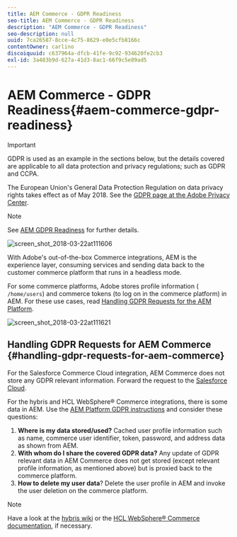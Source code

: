 ```yaml
---
title: AEM Commerce - GDPR Readiness
seo-title: AEM Commerce - GDPR Readiness
description: "AEM Commerce - GDPR Readiness"
seo-description: null
uuid: 7ca26587-8cce-4c75-8629-e0e5cfb8166c
contentOwner: carlino
discoiquuid: c637964a-dfcb-41fe-9c92-934620fe2cb3
exl-id: 3a483b9d-627a-41d3-8ac1-66f9c5e89ad5
---
```

# AEM Commerce - GDPR Readiness{#aem-commerce-gdpr-readiness}

>[!IMPORTANT]
>
>GDPR is used as an example in the sections below, but the details covered are applicable to all data protection and privacy regulations; such as GDPR and CCPA.

The European Union's General Data Protection Regulation on data privacy rights takes effect as of May 2018. See the [GDPR page at the Adobe Privacy Center](https://business.adobe.com/privacy/general-data-protection-regulation.html).

>[!NOTE]
>
>See [AEM GDPR Readiness](/help/managing/data-protection-and-privacy.md) for further details.

![screen_shot_2018-03-22at111606](assets/screen_shot_2018-03-22at111606.jpg)

With Adobe's out-of-the-box Commerce integrations, AEM is the experience layer, consuming services and sending data back to the customer commerce platform that runs in a headless mode.

For some commerce platforms, Adobe stores profile information ( `/home/users`) and commerce tokens (to log on in the commerce platform) in AEM. For these use cases, read [Handling GDPR Requests for the AEM Platform](/help/sites-administering/handling-gdpr-requests-for-aem-platform.md).

![screen_shot_2018-03-22at111621](assets/screen_shot_2018-03-22at111621.jpg)

## Handling GDPR Requests for AEM Commerce {#handling-gdpr-requests-for-aem-commerce}

For the Salesforce Commerce Cloud integration, AEM Commerce does not store any GDPR relevant information. Forward the request to the [Salesforce Cloud](https://documentation.b2c.commercecloud.salesforce.com/DOC1/index.jsp).

For the hybris and HCL WebSphere&reg; Commerce integrations, there is some data in AEM. Use the [AEM Platform GDPR instructions](/help/sites-administering/handling-gdpr-requests-for-aem-platform.md) and consider these questions:

1. **Where is my data stored/used?** Cached user profile information such as name, commerce user identifier, token, password, and address data as shown from AEM.
1. **With whom do I share the covered GDPR data?** Any update of GDPR relevant data in AEM Commerce does not get stored (except relevant profile information, as mentioned above) but is proxied back to the commerce platform.
1. **How to delete my user data**? Delete the user profile in AEM and invoke the user deletion on the commerce platform.

>[!NOTE]
>
>Have a look at the [hybris wiki](https://wiki.hybris.com/) or the [HCL WebSphere&reg; Commerce documentation](https://help.hcltechsw.com/commerce/index.html), if necessary.
